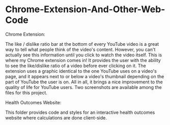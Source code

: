 # Chrome-Extension-And-Other-Web-Code
Chrome Extension:  

The like / dislike ratio bar at the bottom of every YouTube video is a great way to tell what people think of the video's content.  However, you can't actually see this information until you click to watch the video itself.  This is where my Chrome extension comes in!  It provides the user with the ability to see the like/dislike ratio of a video before ever clicking on it.  The extension uses a graphic identical to the one YouTube uses on a video's page, and it appears next to or below a video's thumbnail depending on the part of YouTube the user is on.  All in all, it brings a nice improvement to the quality of life for YouTube users.  Two screenshots are available among the files for this project.


Health Outcomes Website:

This folder provides code and styles for an interactive health outcomes website where calculations are done client-side.
